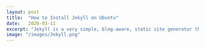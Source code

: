 ```yaml
---
layout: post
title:  "How to Install Jekyll on Ubuntu"
date:   2020-03-11
excerpt: "Jekyll is a very simple, blog-aware, static site generator that is perfect for personal, project, or organization sites"
image: "/images/Jekyll.png"
---
```

